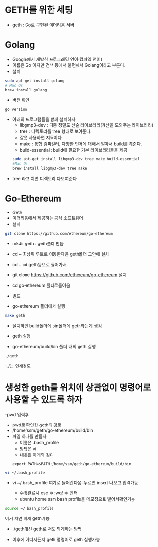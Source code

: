 # GETH를 위한 세팅

- geth : Go로 구현된 이더리움 서버

# Golang

- Google에서 개발한 프로그래밍 언어(컴파일 언어)
- 이름은 Go 이지만 검색 등에서 불편해서 Golang이라고 부른다.
- 설치

```sh
sudo apt-get install golang
# Mac Os
brew install golang
```

- 버전 확인

```sh
go version
```

- 아래의 프로그램들을 함께 설치하자
  - libgmp3-dev : 다중 정밀도 산술 라이브러리(계산을 도와주는 라이브러리)
  - tree : 디렉토리를 tree 형태로 보여준다.
  - 잘못 사용하면 지옥이다
  - make : 통합 컴파일러, 다양한 언어에 대해서 알아서 build를 해준다.
  - build-essential : build에 필요한 기본 라이브러리들을 제공
  ```sh
  sudo apt-get install libgmp3-dev tree make build-essential
  #Mac Os
  brew install libgmp3-dev tree make
  ```
- tree 라고 치면 디렉토리 다보여준다

# Go-Ethereum

- Geth
- 이더리움에서 제공하는 공식 소프트웨어
- 설치

```sh
git clone https://github.com/ethereum/go-ethereum
```

- mkdir geth : geth폴더 만듬
- cd ~ 최상위 루트로 이동한다음 geth폴더 그안에 설치
- cd .. cd geth등으로 들어가서
- git clone https://github.com/ethereum/go-ethereum 설치
- cd go-ethereum 폴더로들어옴

- 빌드
- go-ethereum 폴더에서 실행

```sh
make geth
```

- 설치하면 build폴더에 bin폴더에 geth라는게 생김

- geth 실행
- go-ethereum/build/bin 폴더 내의 geth 실행

```sh
./geth
```

-./는 현재경로

# 생성한 geth를 위치에 상관없이 명령어로 사용할 수 있도록 하자

-pwd 입력후

- pwd로 확인한 geth의 경로
- /home/ssm/geth/go-ethereum/build/bin
- 파일 하나를 만들자
  - 이름은 .bash_profile
  - 방법은 vi
  - 내용은 아래와 같다
  ```
  export PATH=$PATH:/home/ssm/geth/go-ethereum/build/bin
  ```

```sh
vi ~/.bash_profile
```

- vi ~/.bash_profile 여기로 들어간다음 i누르면 insert 나오고 입력가능

  - 수정완료시 esc => :wq! => 엔터
  - ubuntu home ssm bash profile을 메모장으로 열어서확인가능

```sh
source ~/.bash_profile
```

이거 치면 이제 geth가능

- ./geth대신 geth로 쳐도 되게하는 방법

- 이후에 어디서든지 geth 명령어로 geth 실행가능
